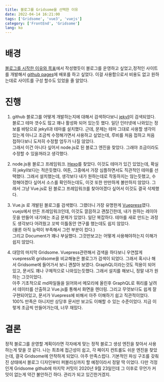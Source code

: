 ```yaml
---
title: 블로그를 Gridsome을 선택한 이유
date: 2022-04-14 16:21:00
tags: ['Gridsome', 'vue3', 'vuejs']
category: ['FrontEnd', 'Gridsome']
lang: ko
---
```

# 배경
[블로그를 시작한 이유와 목표](/ko/posts/blog/에세이/블로그를-시작한-이유와-목표)에서 작성했듯이 블로그를 운영하고 싶었고,정적인 사이트를 개발해서 [github pages](https://pages.github.com/)에 배포를 하고 싶었다. 이걸 사용함으로서 비용도 없고 원하는데로 사이트를 구성 할수도 있었을 줄 알았다.

# 진행
1. github 블로그를 어떻게 개발하는지에 대해서 검색하다보니 [jekyll](https://jekyllrb.com/)이 검색되었다.  
   블로그 테마 갯수도 많고 꽤나 활성화 되어 있는듯 했다. 
   일단 인터넷에 나와있는 정보를 바탕으로 jekyll과 테마를 설치했다.
   근데, 문제는 테마 그대로 사용할 생각이 있는게 아니고 조금씩 수정해가면서 사용하고 싶었는데, 루비를 처음 접하고
   처음 접하다보니 도저히 수정할 엄두가 나질 않았다.  
   그래서 이건 아니다 싶어서 node.js로 된 블로그 엔진을 찾았다. 그래야 조금이라도 수정할 수 있을꺼라고 생각했다.  

1. node.js용 블로그 프레임워크. [Hexo](https://hexo.io/)를 찾았다. 이것도 테마가 있긴 있었는데, 
   확실히 jekyll보다는 적은듯했다. 여튼, 그중에서 가장 심플하면서도 직관적인 테마를 선택했다. 그래서 설치했는데, 
   생각보다 내가 원하는데로 작동하지는 않는듯했고, 수정해야겠다 싶어서 소스를 확인하는데도, 이것 또한 만만하게 볼만하지 않았다.
   그래서 그냥 Vue.js로 된 블로그 프레임워크를 찾아야겠다 싶어서 이것도 결국 삭제했다.  

1. Vue.js 로 개발된 블로그를 검색했다. 그랬더니 가장 유명한게 [Vuepress](https://vuepress.vuejs.org/)였다. 
   vuejs에서 만든 프레임워크인데, 이것도 깔끔하고 괜찮긴한데, 내가 원하는 레이아웃을 만들어 내기에는 조금 문제가 있었다.
   일단 복잡하다. 테마를 새로 만드는 과정도 생각보다 어려웠고 꼬박 이틀동안 연구를 했는데도 쉽지 않았다.  
   (물론 아직 능력이 부족해서 그런 부분이 컸다.)  
   그리고 Document가 꽤나 부실했다. 그것만보고는 어떻게 사용해야하는지 이해가 쉽지 않았다.  

1. 대망의 마지막 Gridsome. Vuepress관련해서 검색을 하다보니 우연찮게 vuepress와 gridsome을 비교해놓은 블로그가
   검색이 되었다. 그래서 혹시나 해서 Gridsome에 들어가서 보니 괜찮아 보였다. GraphQL이라는것도 적용이 되어있고,
   문서도 꽤나 구체적으로 나와있는듯했다. 그래서 설치를 해보니, 정말 내가 원하는 그것이었다.  
   아주 기초적으로 md파일들을 읽어와서 메모리에 올린후 GraphQL로 쿼리를 날려서 데이터를 산출하고 Vue.js를 통해서 
   화면을 렌더링. 그리고 무엇보다도 쉽게 잘 구현되어있고, 문서가 Vuepress에 비해서 아주 이해하기 쉽고 직관적이었다.
   100% 만족은 아니지만 상당후 문서만 보고도 이해할 수 있는 수준이었다. 지금 이렇게 조금씩 만들어가는데, 너무 재밌다.

# 결론
정적 블로그를 운영할 계획이라면 각자에게 맞는 정적 블로그 생성 엔진을 찾아서 사용하는게 맞을 것 같다.
나는 최초에 접근성이 쉽고, 각 페이지 컨트롤도 쉬운 엔진을 찾았는데, 결국 Gridsome에 안착하게 되었다.
아주 만족스럽다. 기본적인 파싱 구조를 갖춰진 상태에서 블로그 디자인부터 퍼블리싱까지 할 예정이라서 
정말 딱 이었다. 다만 걱정인게 Gridsome github에 마지막 커밋이 2020년 9월 23일인데 그 이후로 무언가 커밋이 없는게 약간 불안하긴 하다. 관리가 되고 있긴한거겠지.
